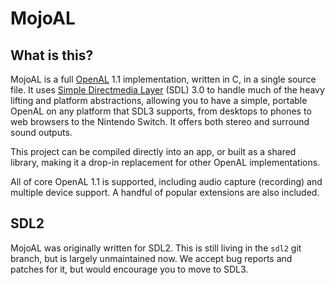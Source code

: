 # MojoAL

## What is this?

MojoAL is a full [OpenAL](https://openal.org/) 1.1 implementation, written
in C, in a single source file. It uses [Simple Directmedia Layer](https://libsdl.org/)
(SDL) 3.0 to handle much of the heavy lifting and platform abstractions,
allowing you to have a simple, portable OpenAL on any platform that SDL3
supports, from desktops to phones to web browsers to the Nintendo Switch. It
offers both stereo and surround sound outputs.

This project can be compiled directly into an app, or built as a shared
library, making it a drop-in replacement for other OpenAL implementations.

All of core OpenAL 1.1 is supported, including audio capture (recording)
and multiple device support. A handful of popular extensions are also included.

## SDL2

MojoAL was originally written for SDL2. This is still living in the `sdl2`
git branch, but is largely unmaintained now. We accept bug reports and patches
for it, but would encourage you to move to SDL3.

